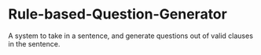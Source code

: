 # Rule-based-Question-Generator
A system to take in a sentence, and generate questions out of valid clauses in the sentence.
